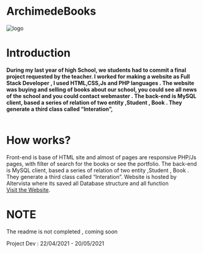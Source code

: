 # ArchimedeBooks

![logo](https://user-images.githubusercontent.com/94438481/165631273-a65131dd-909e-4297-9fb6-c514e26c1ead.PNG)
 <h1>Introduction</h1>
 <b>
During my last year of high School, we students had to commit a final project requested by the teacher. I worked for making a website as  Full Stack Developer , I used HTML,CSS,Js and PHP languages . The website was buying and selling of books about our school,  you could see all news of the school and you could contact  webmaster  . The back-end is MySQL client,  based a series of relation of two  entity  ,Student , Book . They generate a third class called “Interation”,  
<br></b>


<br>
<h1>How works?</h1>

Front-end is base of HTML site and almost of pages are responsive PHP/Js pages, with filter of search for the books or see the portfolio. The back-end is MySQL client,  based a series of relation of two  entity  ,Student , Book . They generate a third class called “Interation”. Website is hosted by Altervista where its saved all Database structure and all function 
<br>
<a href="http://ciccio1307.altervista.org/ElaboratoCodice/homeNuovoUtente.html">Visit the Website</a>.
<br>



<h1>NOTE</h1>
The readme is not completed , coming soon <br>

Project Dev : 22/04/2021 - 20/05/2021 <br> 
